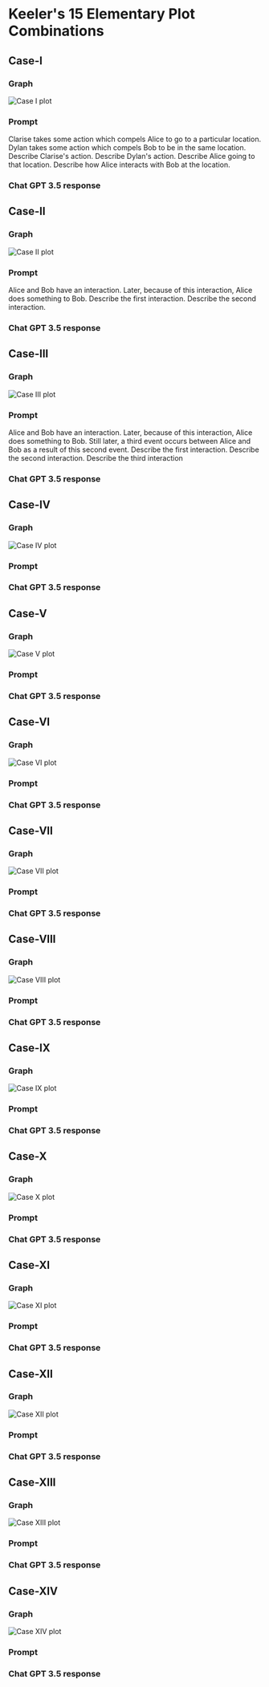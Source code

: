 # Keeler's 15 Elementary Plot Combinations
## Case-I
### Graph
![Case I plot](networks/case-I.svg)
### Prompt
Clarise takes some action which compels Alice to go to a particular location.
Dylan takes some action which compels Bob to be in the same location.
Describe Clarise's action. Describe Dylan's action. Describe Alice going to that location. Describe how Alice interacts with Bob at the location.
### Chat GPT 3.5 response
## Case-II
### Graph
![Case II plot](networks/case-II.svg)
### Prompt
Alice and Bob have an interaction. Later, because of this interaction, Alice does something to Bob. Describe the first interaction. Describe the second interaction.
### Chat GPT 3.5 response
## Case-III
### Graph
![Case III plot](networks/case-III.svg)
### Prompt
Alice and Bob have an interaction. Later, because of this interaction, Alice does something to Bob. Still later, a third event occurs between Alice and Bob as a result of this second event. Describe the first interaction. Describe the second interaction. Describe the third interaction
### Chat GPT 3.5 response
## Case-IV
### Graph
![Case IV plot](networks/case-IV.svg)
### Prompt

### Chat GPT 3.5 response
## Case-V
### Graph
![Case V plot](networks/case-V.svg)
### Prompt

### Chat GPT 3.5 response
## Case-VI
### Graph
![Case VI plot](networks/case-VI.svg)
### Prompt

### Chat GPT 3.5 response
## Case-VII
### Graph
![Case VII plot](networks/case-VII.svg)
### Prompt

### Chat GPT 3.5 response
## Case-VIII
### Graph
![Case VIII plot](networks/case-VIII.svg)
### Prompt

### Chat GPT 3.5 response
## Case-IX
### Graph
![Case IX plot](networks/case-IX.svg)
### Prompt

### Chat GPT 3.5 response
## Case-X
### Graph
![Case X plot](networks/case-X.svg)
### Prompt

### Chat GPT 3.5 response
## Case-XI
### Graph
![Case XI plot](networks/case-XI.svg)
### Prompt

### Chat GPT 3.5 response
## Case-XII
### Graph
![Case XII plot](networks/case-XII.svg)
### Prompt

### Chat GPT 3.5 response
## Case-XIII
### Graph
![Case XIII plot](networks/case-XIII.svg)
### Prompt

### Chat GPT 3.5 response
## Case-XIV
### Graph
![Case XIV plot](networks/case-XIV.svg)
### Prompt

### Chat GPT 3.5 response

